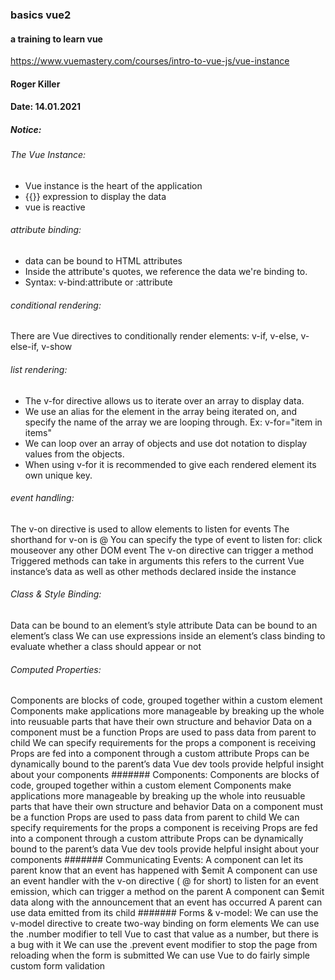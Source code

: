 ### basics vue2

#### a training to learn vue
https://www.vuemastery.com/courses/intro-to-vue-js/vue-instance

#### Roger Killer

#### Date: 14.01.2021

##### Notice:
###### The Vue Instance:
- Vue instance is the heart of the application
- {{}} expression to display the data
- vue is reactive
###### attribute binding:
- data can be bound to HTML attributes
- Inside the attribute's quotes, we reference the data we're binding to.
- Syntax: v-bind:attribute or :attribute
###### conditional rendering:
There are Vue directives to conditionally render elements:
v-if, v-else, v-else-if, v-show
###### list rendering:
- The v-for directive allows us to iterate over an array to display data.
- We use an alias for the element in the array being iterated on, and specify the name of the array we are looping through. Ex: v-for="item in items"
- We can loop over an array of objects and use dot notation to display values from the objects.
- When using v-for it is recommended to give each rendered element its own unique key.
###### event handling:
The v-on directive is used to allow elements to listen for events
The shorthand for v-on is @
You can specify the type of event to listen for:
click
mouseover
any other DOM event
The v-on directive can trigger a method
Triggered methods can take in arguments
this refers to the current Vue instance’s data as well as other methods declared inside the instance
###### Class & Style Binding:
Data can be bound to an element’s style attribute
Data can be bound to an element’s class
We can use expressions inside an element’s class binding to evaluate whether a class should appear or not
###### Computed Properties:
Components are blocks of code, grouped together within a custom element
Components make applications more manageable by breaking up the whole into reusuable parts that have their own structure and behavior
Data on a component must be a function
Props are used to pass data from parent to child
We can specify requirements for the props a component is receiving
Props are fed into a component through a custom attribute
Props can be dynamically bound to the parent’s data
Vue dev tools provide helpful insight about your components
####### Components:
Components are blocks of code, grouped together within a custom element
Components make applications more manageable by breaking up the whole into reusuable parts that have their own structure and behavior
Data on a component must be a function
Props are used to pass data from parent to child
We can specify requirements for the props a component is receiving
Props are fed into a component through a custom attribute
Props can be dynamically bound to the parent’s data
    Vue dev tools provide helpful insight about your components
####### Communicating Events:
A component can let its parent know that an event has happened with $emit
A component can use an event handler with the v-on directive ( @ for short) to listen for an event emission, which can trigger a method on the parent
A component can $emit data along with the announcement that an event has occurred
A parent can use data emitted from its child
####### Forms & v-model:
We can use the v-model directive to create two-way binding on form elements
We can use the .number modifier to tell Vue to cast that value as a number, but there is a bug with it
We can use the .prevent event modifier to stop the page from reloading when the form is submitted
We can use Vue to do fairly simple custom form validation   